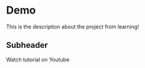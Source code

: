 # Demo

This is the description about the project from learning!

## Subheader

Watch tutorial on Youtube
